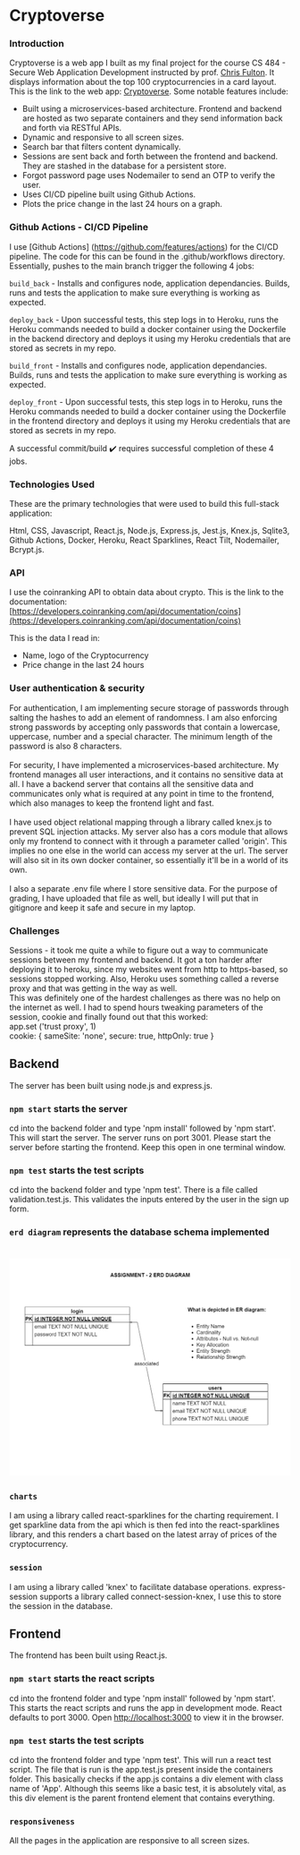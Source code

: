 # Cryptoverse

### Introduction

Cryptoverse is a web app I built as my final project for the course CS 484 - Secure Web Application Development instructed by prof. [Chris Fulton](https://www.linkedin.com/in/christopher-fulton-5a053a17). It displays information about the top 100 cryptocurrencies in a card layout. This is the link to the web app: [Cryptoverse](https://cryptoversefront.herokuapp.com). Some notable features include:

- Built using a microservices-based architecture. Frontend and backend are hosted as two separate containers and they send information back and forth via RESTful APIs.
- Dynamic and responsive to all screen sizes.
- Search bar that filters content dynamically.
- Sessions are sent back and forth between the frontend and backend. They are stashed in the database for a persistent store.
- Forgot password page uses Nodemailer to send an OTP to verify the user.
- Uses CI/CD pipeline built using Github Actions.
- Plots the price change in the last 24 hours on a graph.

### Github Actions - CI/CD Pipeline

I use [Github Actions] (https://github.com/features/actions) for the CI/CD pipeline. The code for this can be found in the .github/workflows directory. Essentially, pushes to the main branch trigger the following 4 jobs:

`build_back` - Installs and configures node, application dependancies. Builds, runs and tests the application to make sure everything is working as expected.

`deploy_back` - Upon successful tests, this step logs in to Heroku, runs the Heroku commands needed to build a docker container using the Dockerfile in the backend directory and deploys it using my Heroku credentials that are stored as secrets in my repo.

`build_front` - Installs and configures node, application dependancies. Builds, runs and tests the application to make sure everything is working as expected.

`deploy_front` - Upon successful tests, this step logs in to Heroku, runs the Heroku commands needed to build a docker container using the Dockerfile in the frontend directory and deploys it using my Heroku credentials that are stored as secrets in my repo.

A successful commit/build :heavy_check_mark: requires successful completion of these 4 jobs.

### Technologies Used

These are the primary technologies that were used to build this full-stack application:  <br/>

Html, CSS, Javascript, React.js, Node.js, Express.js, Jest.js, Knex.js, Sqlite3, Github Actions, Docker, Heroku, React Sparklines, React Tilt, Nodemailer, Bcrypt.js. 


### API

I use the coinranking API to obtain data about crypto. This is the link to the documentation:
[https://developers.coinranking.com/api/documentation/coins](https://developers.coinranking.com/api/documentation/coins)

This is the data I read in:
- Name, logo of the Cryptocurrency
- Price change in the last 24 hours

 ### User authentication & security

 For authentication, I am implementing secure storage of passwords through salting the hashes to add an element of randomness. I am also enforcing strong passwords by accepting only passwords that contain a lowercase, uppercase, number and a special character. The minimum length of the password is also 8 characters. <br/> <br/>
 For security, I have implemented a microservices-based architecture. My frontend manages all user interactions, and it contains no sensitive data at all. I have a backend server that contains all the sensitive data and communicates only what is required at any point in time to the frontend, which also manages to keep the frontend light and fast. <br/> <br/>
 I have used object relational mapping through a library called knex.js to prevent SQL injection attacks. My server also has a cors module that allows only my frontend to connect with it through a parameter called 'origin'. This implies no one else in the world can access my server at the url. The server will also sit in its own docker container, so essentially it'll be in a world of its own. <br/> <br/>
 I also a separate .env file where I store sensitive data. For the purpose of grading, I have uploaded that file as well, but ideally I will put that in gitignore and keep it safe and secure in my laptop.


### Challenges

Sessions - it took me quite a while to figure out a way to communicate sessions between my frontend and backend. It got a ton harder after deploying it to heroku, since my websites went from http to https-based, so sessions stopped working. Also, Heroku uses something called a reverse proxy and that was getting in the way as well. <br/>
This was definitely one of the hardest challenges as there was no help on the internet as well. I had to spend hours tweaking parameters of the session, cookie and finally found out that this worked: <br/>
app.set ('trust proxy', 1) <br/>
cookie: { sameSite: 'none', secure: true, httpOnly: true }


## Backend

The server has been built using node.js and express.js.

### `npm start` starts the server

cd into the backend folder and type 'npm install' followed by 'npm start'. This will start the server.
The server runs on port 3001. Please start the server before starting the frontend.
Keep this open in one terminal window.

### `npm test` starts the test scripts

cd into the backend folder and type 'npm test'.
There is a file called validation.test.js. This validates the inputs entered by the user in the sign up form.

### `erd diagram` represents the database schema implemented <br/><br/>

![erd diagram](./backend/images/erd_diagram.drawio.png)

### `charts`

I am using a library called react-sparklines for the charting requirement. I get sparkline data from the api which is then fed into the
react-sparklines library, and this renders a chart based on the latest array of prices of the cryptocurrency.

### `session`

I am using a library called 'knex' to facilitate database operations. express-session supports a library called connect-session-knex, I
use this to store the session in the database.

## Frontend

The frontend has been built using React.js.

### `npm start` starts the react scripts

cd into the frontend folder and type 'npm install' followed by 'npm start'. This starts the react scripts and runs the app in development mode.
React defaults to port 3000.
Open [http://localhost:3000](http://localhost:3000) to view it in the browser.

### `npm test` starts the test scripts

cd into the frontend folder and type 'npm test'. This will run a react test script.
The file that is run is the app.test.js present inside the containers folder.
This basically checks if the app.js contains a div element with class name of 'App'.
Although this seems like a basic test, it is absolutely vital, as this div element is the parent frontend element that contains everything.

### `responsiveness`

All the pages in the application are responsive to all screen sizes.